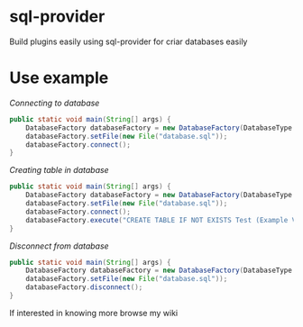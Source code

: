 # sql-provider
Build plugins easily using sql-provider for criar databases easily

# Use example
_Connecting to database_
```java
public static void main(String[] args) {
    DatabaseFactory databaseFactory = new DatabaseFactory(DatabaseType.SQLITE);
    databaseFactory.setFile(new File("database.sql"));
    databaseFactory.connect();
}
```
_Creating table in database_
```java
public static void main(String[] args) {
    DatabaseFactory databaseFactory = new DatabaseFactory(DatabaseType.SQLITE);
    databaseFactory.setFile(new File("database.sql"));
    databaseFactory.connect();
    databaseFactory.execute("CREATE TABLE IF NOT EXISTS Test (Example VARCHAR(16))");
}
```
_Disconnect from database_
```java
public static void main(String[] args) {
    DatabaseFactory databaseFactory = new DatabaseFactory(DatabaseType.SQLITE);
    databaseFactory.setFile(new File("database.sql"));
    databaseFactory.disconnect();
}
```

If interested in knowing more browse my wiki
